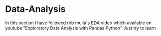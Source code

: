 # Data-Analysis

In this section i have followed rob mulla's EDA video which available on youtube "Exploratory Data Analysis with Pandas Python"
Just try to learn
